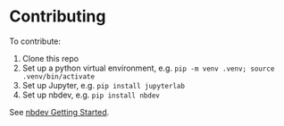 # Contributing

To contribute:
1. Clone this repo
2. Set up a python virtual environment, e.g. `pip -m venv .venv; source .venv/bin/activate`
3. Set up Jupyter, e.g. `pip install jupyterlab`
4. Set up nbdev, e.g. `pip install nbdev`

See [nbdev Getting Started](https://nbdev.fast.ai/getting_started.html).
